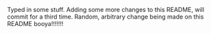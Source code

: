 
Typed in some stuff.
Adding some more changes to this README, will commit for a third time.
Random, arbitrary change being made on this README
booya!!!!!!!

